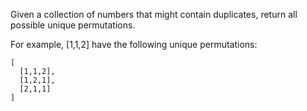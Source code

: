 Given a collection of numbers that might contain duplicates, return all possible unique permutations.

For example,
[1,1,2] have the following unique permutations:
```
[
  [1,1,2],
  [1,2,1],
  [2,1,1]
]
```